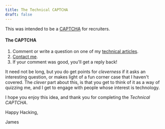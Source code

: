 ```yaml
---
title: The Technical CAPTCHA
draft: false
---
```


This was intended to be a [CAPTCHA](https://en.wikipedia.org/wiki/CAPTCHA) for recruiters.

#### **The CAPTCHA**

1. Comment or write a question on one of my [technical articles](/blog/).
2. [Contact me](/contact/).
3. If your comment was good, you'll get a reply back!

It need not be long, but you do get points for *cleverness* if it asks an interesting question, or makes light of a fun corner case that I haven't covered.
The *clever* part about this, is that you get to think of it as a way of quizzing me, and I get to engage with people whose interest is technology.

I hope you enjoy this idea, and thank you for completing the _Technical CAPTCHA_.

Happy Hacking,

James

